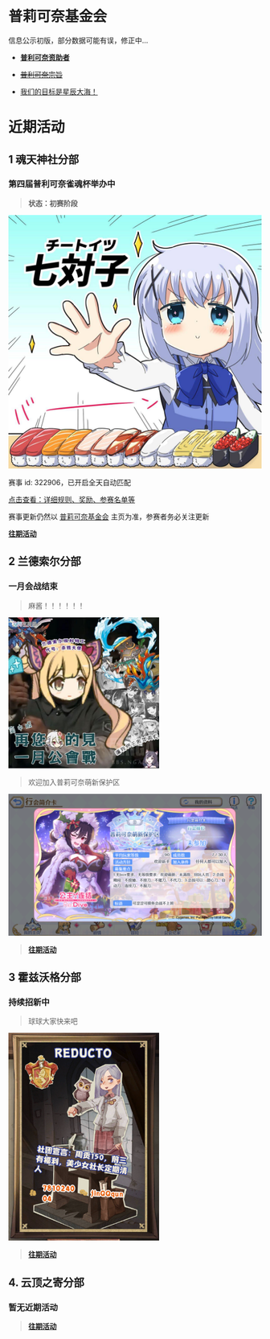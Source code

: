 # 普莉可奈基金会
信息公示初版，部分数据可能有误，修正中...

- [**普利可奈资助者**](wiki/contributions.md)

- [~~普利可奈宗旨~~](wiki/purpose.md)

- [我们的目标是星辰大海！](wiki/star_sky.md)

# 近期活动

## 1 魂天神社分部

###  第四届普利可奈雀魂杯举办中

> **状态：初赛阶段**

![7dai](archive/MajSoulGame/docs/7dai.png)

赛事 id: 322906，已开启全天自动匹配

[点击查看：详细规则、奖励、参赛名单等](archive/MajSoulGame/4th.md)

赛事更新仍然以 [普莉可奈基金会](https://gitee.com/PriConneFoundation/PriConneFoundation) 主页为准，参赛者务必关注更新

[**往期活动**](archive/MajSoulGame/README.md)

## 2 兰德索尔分部

### 一月会战结束

>麻酱！！！！！！

<img src="archive/PCR/docs/202201.png" width ="300" alt="PCR"/>

>欢迎加入普莉可奈萌新保护区

![protect](archive/PCR/docs/protect.png)


> [**往期活动**](archive/PCR/README.md)
## 3 霍兹沃格分部

### 持续招新中

>球球大家快来吧

<img src="archive/HarryPotter/docs/reducto.png" width ="300" alt="reducto"/>

> [**往期活动**](archive/HarryPotter/README.md)

## 4. 云顶之寄分部

### 暂无近期活动
> [**往期活动**](archive/TeamFightTactics/README.md)
